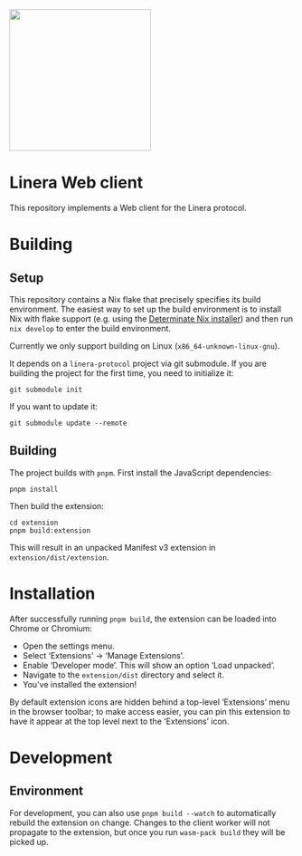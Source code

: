 <img src="extension/public/assets/linera/Linera_FullColor_H.svg" width="250" />

# Linera Web client

This repository implements a Web client for the Linera protocol.

# Building

## Setup

This repository contains a Nix flake that precisely specifies its
build environment.  The easiest way to set up the build environment is
to install Nix with flake support (e.g. using the [Determinate Nix
installer](https://github.com/DeterminateSystems/nix-installer)) and
then run `nix develop` to enter the build environment.

Currently we only support building on Linux (`x86_64-unknown-linux-gnu`).

It depends on a `linera-protocol` project via git submodule.
If you are building the project for the first time, you need to initialize it:
```
git submodule init
```

If you want to update it:
```
git submodule update --remote
```

## Building

The project builds with `pnpm`.  First install the JavaScript dependencies:

```shellsession
pnpm install
```

Then build the extension:

```shellsession
cd extension
pnpm build:extension
```

This will result in an unpacked Manifest v3 extension in
`extension/dist/extension`.

# Installation

After successfully running `pnpm build`, the extension can be loaded
into Chrome or Chromium:

- Open the settings menu.
- Select ‘Extensions’ → ‘Manage Extensions’.
- Enable ‘Developer mode’.  This will show an option ‘Load unpacked’.
- Navigate to the `extension/dist` directory and select it.
- You've installed the extension!

By default extension icons are hidden behind a top-level ‘Extensions’
menu in the browser toolbar; to make access easier, you can pin this
extension to have it appear at the top level next to the ‘Extensions’
icon.

# Development

## Environment

For development, you can also use `pnpm build --watch` to
automatically rebuild the extension on change.  Changes to the client
worker will not propagate to the extension, but once you run
`wasm-pack build` they will be picked up.

